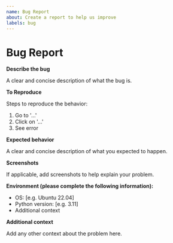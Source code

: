 ```yaml
---
name: Bug Report
about: Create a report to help us improve
labels: bug
---
```


# Bug Report

**Describe the bug**

A clear and concise description of what the bug is.

**To Reproduce**

Steps to reproduce the behavior:

1. Go to '...'
2. Click on '...'
3. See error

**Expected behavior**

A clear and concise description of what you expected to happen.

**Screenshots**

If applicable, add screenshots to help explain your problem.

**Environment (please complete the following information):**

- OS: [e.g. Ubuntu 22.04]
- Python version: [e.g. 3.11]
- Additional context

**Additional context**

Add any other context about the problem here.
